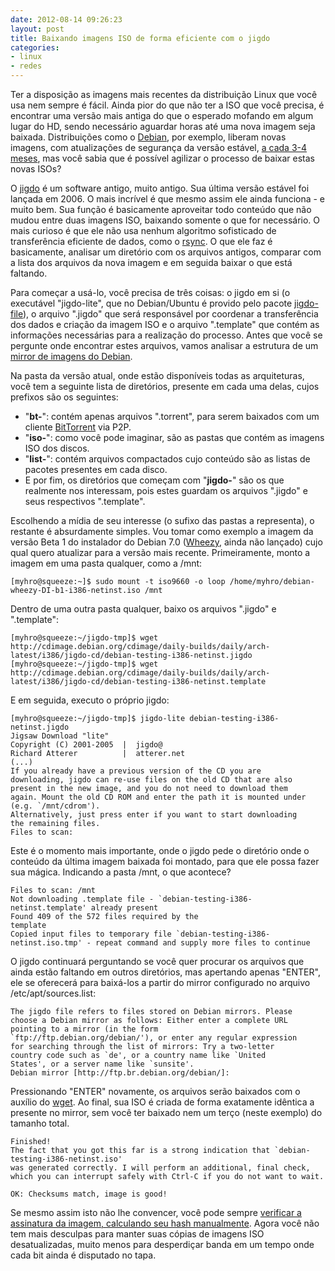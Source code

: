 ```yaml
---
date: 2012-08-14 09:26:23
layout: post
title: Baixando imagens ISO de forma eficiente com o jigdo
categories:
- linux
- redes
---
```


Ter a disposição as imagens mais recentes da distribuição Linux que você usa nem sempre é fácil. Ainda pior do que não ter a ISO que você precisa, é encontrar uma versão mais antiga do que o esperado mofando em algum lugar do HD, sendo necessário aguardar horas até uma nova imagem seja baixada. Distribuições como o [Debian](http://www.debian.org/), por exemplo, liberam novas imagens, com atualizações de segurança da versão estável, [a cada 3-4 meses](http://wiki.debian.org/DebianSqueeze#Release_and_updates), mas você sabia que é possível agilizar o processo de baixar estas novas ISOs?

O [jigdo](https://en.wikipedia.org/wiki/Jigdo) é um software antigo, muito antigo. Sua última versão estável foi lançada em 2006. O mais incrível é que mesmo assim ele ainda funciona - e muito bem. Sua função é basicamente aproveitar todo conteúdo que não mudou entre duas imagens ISO, baixando somente o que for necessário. O mais curioso é que ele não usa nenhum algoritmo sofisticado de transferência eficiente de dados, como o [rsync](https://en.wikipedia.org/wiki/Rsync). O que ele faz é basicamente, analisar um diretório com os arquivos antigos, comparar com a lista dos arquivos da nova imagem e em seguida baixar o que está faltando.

Para começar a usá-lo, você precisa de três coisas: o jigdo em si (o executável "jigdo-lite", que no Debian/Ubuntu é provido pelo pacote [jigdo-file](http://packages.debian.org/squeeze/jigdo-file)), o arquivo ".jigdo" que será responsável por coordenar a transferência dos dados e criação da imagem ISO e o arquivo ".template" que contém as informações necessárias para a realização do processo. Antes que você se pergunte onde encontrar estes arquivos, vamos analisar a estrutura de um [mirror de imagens do Debian](http://ftp.br.debian.org/debian-cd/current/).

Na pasta da versão atual, onde estão disponíveis todas as arquiteturas, você tem a seguinte lista de diretórios, presente em cada uma delas, cujos prefixos são os seguintes:

* "**bt-**": contém apenas arquivos ".torrent", para serem baixados com um cliente [BitTorrent](https://en.wikipedia.org/wiki/BitTorrent) via P2P.  
* "**iso-**": como você pode imaginar, são as pastas que contém as imagens ISO dos discos.  
* "**list-**": contém arquivos compactados cujo conteúdo são as listas de pacotes presentes em cada disco.  
* E por fim, os diretórios que começam com "**jigdo-**" são os que realmente nos interessam, pois estes guardam os arquivos ".jigdo" e seus respectivos ".template".  

Escolhendo a mídia de seu interesse (o sufixo das pastas a representa), o restante é absurdamente simples. Vou tomar como exemplo a imagem da versão Beta 1 do instalador do Debian 7.0 ([Wheezy](http://wiki.debian.org/DebianWheezy), ainda não lançado) cujo qual quero atualizar para a versão mais recente. Primeiramente, monto a imagem em uma pasta qualquer, como a /mnt:

    [myhro@squeeze:~]$ sudo mount -t iso9660 -o loop /home/myhro/debian-wheezy-DI-b1-i386-netinst.iso /mnt

Dentro de uma outra pasta qualquer, baixo os arquivos ".jigdo" e ".template":

    [myhro@squeeze:~/jigdo-tmp]$ wget http://cdimage.debian.org/cdimage/daily-builds/daily/arch-latest/i386/jigdo-cd/debian-testing-i386-netinst.jigdo
    [myhro@squeeze:~/jigdo-tmp]$ wget http://cdimage.debian.org/cdimage/daily-builds/daily/arch-latest/i386/jigdo-cd/debian-testing-i386-netinst.template

E em seguida, executo o próprio jigdo:

    [myhro@squeeze:~/jigdo-tmp]$ jigdo-lite debian-testing-i386-netinst.jigdo
    Jigsaw Download "lite"
    Copyright (C) 2001-2005  |  jigdo@
    Richard Atterer          |  atterer.net
    (...)
    If you already have a previous version of the CD you are
    downloading, jigdo can re-use files on the old CD that are also
    present in the new image, and you do not need to download them
    again. Mount the old CD ROM and enter the path it is mounted under
    (e.g. `/mnt/cdrom').
    Alternatively, just press enter if you want to start downloading
    the remaining files.
    Files to scan:

Este é o momento mais importante, onde o jigdo pede o diretório onde o conteúdo da última imagem baixada foi montado, para que ele possa fazer sua mágica. Indicando a pasta /mnt, o que acontece?

    Files to scan: /mnt
    Not downloading .template file - `debian-testing-i386-netinst.template' already present
    Found 409 of the 572 files required by the template                            
    Copied input files to temporary file `debian-testing-i386-netinst.iso.tmp' - repeat command and supply more files to continue

O jigdo continuará perguntando se você quer procurar os arquivos que ainda estão faltando em outros diretórios, mas apertando apenas "ENTER", ele se oferecerá para baixá-los a partir do mirror configurado no arquivo /etc/apt/sources.list:

    The jigdo file refers to files stored on Debian mirrors. Please
    choose a Debian mirror as follows: Either enter a complete URL
    pointing to a mirror (in the form
    `ftp://ftp.debian.org/debian/'), or enter any regular expression
    for searching through the list of mirrors: Try a two-letter
    country code such as `de', or a country name like `United
    States', or a server name like `sunsite'.
    Debian mirror [http://ftp.br.debian.org/debian/]:

Pressionando "ENTER" novamente, os arquivos serão baixados com o auxílio do [wget](http://www.gnu.org/software/wget/). Ao final, sua ISO é criada de forma exatamente idêntica a presente no mirror, sem você ter baixado nem um terço (neste exemplo) do tamanho total.

    Finished!
    The fact that you got this far is a strong indication that `debian-testing-i386-netinst.iso'
    was generated correctly. I will perform an additional, final check,
    which you can interrupt safely with Ctrl-C if you do not want to wait.
    
    OK: Checksums match, image is good!

Se mesmo assim isto não lhe convencer, você pode sempre [verificar a assinatura da imagem, calculando seu hash manualmente](http://www.hardware.com.br/termos/md5sum). Agora você não tem mais desculpas para manter suas cópias de imagens ISO desatualizadas, muito menos para desperdiçar banda em um tempo onde cada bit ainda é disputado no tapa.
